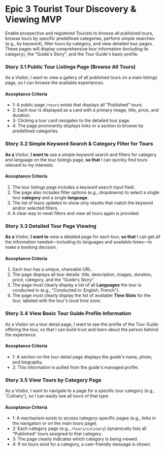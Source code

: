 # Epic 3 Tourist Tour Discovery & Viewing MVP

Enable prospective and registered Tourists to browse all published tours, browse tours by specific predefined categories, perform simple searches (e.g., by keyword), filter tours by category, and view detailed tour pages. These pages will display comprehensive tour information (including its category), the "Guide's Story", and the Tour Guide's basic profile.

### Story 3.1 Public Tour Listings Page (Browse All Tours)

As a Visitor, I want to view a gallery of all published tours on a main listings page, so I can browse the available experiences.

#### Acceptance Criteria

* 1: A public page `/tours` exists that displays all "Published" tours.
* 2: Each tour is displayed as a card with a primary image, title, price, and duration.
* 3: Clicking a tour card navigates to the detailed tour page.
* 4: The page prominently displays links or a section to browse by predefined categories.

### Story 3.2 Simple Keyword Search & Category Filter for Tours

**As a** Visitor, **I want to** use a simple keyword search and filters for category and language on the tour listings page, **so that** I can quickly find tours relevant to my interests.

#### Acceptance Criteria
1.  The tour listings page includes a keyword search input field.
2.  The page also includes filter options (e.g., dropdowns) to select a single tour **category** and a single **language**.
3.  The list of tours updates to show only results that match the keyword and/or selected filters.
4.  A clear way to reset filters and view all tours again is provided.

### Story 3.3 Detailed Tour Page Viewing

**As a** Visitor, **I want to** view a detailed page for each tour, **so that** I can get all the information needed—including its languages and available times—to make a booking decision.

#### Acceptance Criteria
1.  Each tour has a unique, shareable URL.
2.  The page displays all tour details: title, description, images, duration, price, category, and the "Guide's Story".
3.  The page must clearly display a list of all **Languages** the tour is conducted in (e.g., "Conducted in: English, French").
4.  The page must clearly display the list of available **Time Slots** for the tour, labeled with the tour's local time zone.

### Story 3.4 View Basic Tour Guide Profile Information

As a Visitor on a tour detail page, I want to see the profile of the Tour Guide offering the tour, so that I can build trust and learn about the person behind the experience.

#### Acceptance Criteria

* 1: A section on the tour detail page displays the guide's name, photo, and biography.
* 2: This information is pulled from the guide's managed profile.

### Story 3.5 View Tours by Category Page

As a Visitor, I want to navigate to a page for a specific tour category (e.g., 'Culinary'), so I can easily see all tours of that type.

#### Acceptance Criteria

* 1: A mechanism exists to access category-specific pages (e.g., links in the navigation or on the main tours page).
* 2: Each category page (e.g., `/tours/culinary`) dynamically lists all "Published" tours assigned to that category.
* 3: The page clearly indicates which category is being viewed.
* 4: If no tours exist for a category, a user-friendly message is shown. 